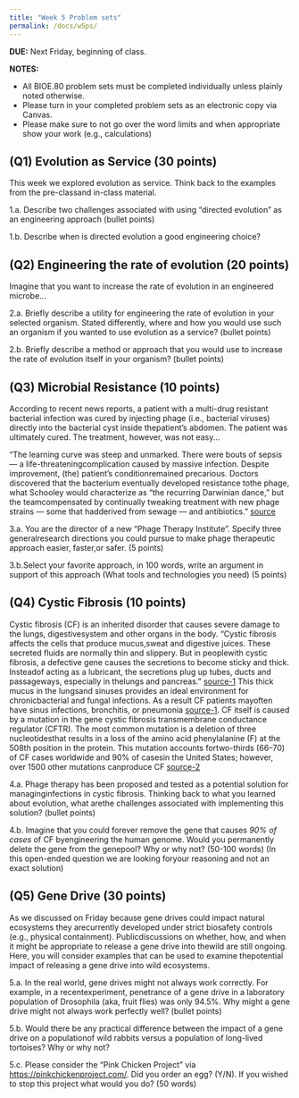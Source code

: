 ```yaml
---
title: "Week 5 Problem sets"
permalink: /docs/w5ps/
---
```

**DUE:** Next Friday, beginning of class.

**NOTES:** 
  - All BIOE.80 problem sets must be completed individually unless plainly noted otherwise.
  - Please turn in your completed problem sets as an electronic copy via Canvas. 
  - Please make sure to not go over the word limits and when appropriate show your work (e.g., calculations)

## (Q1) Evolution as Service (30 points)

This week we explored evolution as service. 
Think back to the examples from the pre-classand in-class material.

1.a. Describe two challenges associated with using “directed evolution” as an engineering approach (bullet points)

1.b. Describe when is directed evolution a good engineering choice? 


## (Q2) Engineering the rate of evolution (20 points)

Imagine that you want to increase the rate of evolution in an engineered microbe...

2.a. Briefly describe a utility for engineering the rate of evolution in your selected organism. 
Stated differently, where and how you would use such an organism if you wanted to use evolution as a service? 
(bullet points)

2.b. Briefly describe a method or approach that you would use to increase the rate of evolution itself in your organism?
(bullet points)


## (Q3) Microbial Resistance (10 points)

According to recent news reports, a patient with a multi-drug resistant bacterial infection was cured by injecting 
phage (i.e., bacterial viruses) directly into the bacterial cyst inside thepatient’s abdomen. 
The patient was ultimately cured. The treatment, however, was not easy...

“The learning curve was steep and unmarked. There were bouts of sepsis — a life-threateningcomplication caused by massive infection. Despite improvement, (the) patient’s conditionremained precarious. Doctors discovered that the bacterium eventually developed resistance tothe phage, what Schooley would characterize as “the recurring Darwinian dance,” but the teamcompensated by continually tweaking treatment with new phage strains — some that hadderived from sewage — and antibiotics.” [source](https://health.ucsd.edu/news/releases/Pages/2017-04-25-novel-phage-therapy-saves-patient-with-multidrug-resistant-bacterial-infection.aspx)

3.a. You are the director of a new “Phage Therapy Institute”. Specify three generalresearch directions you could pursue to make phage therapeutic approach easier, faster,or safer. (5 points)

3.b.Select your favorite approach, in 100 words, write an argument in support of this approach (What tools and technologies you need) (5 points)


## (Q4) Cystic Fibrosis (10 points)

Cystic fibrosis (CF) is an inherited disorder that causes severe damage to the lungs, digestivesystem and other organs in the body. “Cystic fibrosis affects the cells that produce mucus,sweat and digestive juices. These secreted fluids are normally thin and slippery. But in peoplewith cystic fibrosis, a defective gene causes the secretions to become sticky and thick. Insteadof acting as a lubricant, the secretions plug up tubes, ducts and passageways, especially in thelungs and pancreas.” [source-1](https://www.mayoclinic.org/diseases-conditions/cystic-fibrosis/symptoms-causes/syc-20353700) This thick mucus in the lungsand sinuses provides an ideal environment for chronicbacterial and fungal infections. As a result CF patients mayoften have sinus infections, bronchitis, or pneumonia [source-1](https://www.mayoclinic.org/diseases-conditions/cystic-fibrosis/symptoms-causes/syc-20353700). CF itself is caused by a mutation in the gene cystic fibrosis transmembrane conductance regulator (CFTR). The most common mutation is a deletion of three nucleotidesthat results in a loss of the amino acid phenylalanine (F) at the 508th position in the protein. This mutation accounts fortwo-thirds (66–70) of CF cases worldwide and 90% of casesin the United States; however, over 1500 other mutations canproduce CF [source-2](https://en.wikipedia.org/wiki/Cystic_fibrosis)

4.a. Phage therapy has  been proposed and tested as a  potential solution for managinginfections in cystic fibrosis. Thinking back to what you learned about evolution, what arethe challenges associated with implementing this solution? (bullet points)

4.b. Imagine that you could forever remove the gene that causes *90% of cases* of CF byengineering the human genome. Would you permanently delete the gene from the genepool? Why or why not? (50-100 words) (In this open-ended question we are looking foryour reasoning and not an exact solution)


## (Q5) Gene Drive (30 points)

As we discussed on Friday because gene drives could impact natural ecosystems they arecurrently developed under strict biosafety controls (e.g., physical containment). Publicdiscussions on whether, how, and when it might be appropriate to release a gene drive into thewild are still ongoing. Here, you will consider examples that can be used to examine thepotential impact of releasing a gene drive into wild ecosystems.

5.a. In the real world, gene drives might not always work correctly.  For example, in a recentexperiment, penetrance of a gene drive in a laboratory population of Drosophila (aka, fruit flies) was only 94.5%. Why might a gene drive might not always work perfectly well? (bullet points)

5.b. Would there be any practical difference between the impact of a gene drive on a populationof wild rabbits versus a population of long-lived tortoises? Why or why not?

5.c. Please consider the “Pink Chicken Project” via https://pinkchickenproject.com/. Did you order an egg? (Y/N).  If you wished to stop this project what would you do? (50 words)

